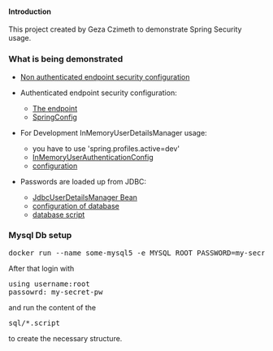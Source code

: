 #### Introduction

This project created by Geza Czimeth to demonstrate Spring Security usage.


### What is being demonstrated

- [Non authenticated endpoint security configuration](linkurl)
- Authenticated endpoint security configuration:
  - [The endpoint](https://github.com/Geza-Czimeth/security-demonstration-geza-czimeth/blob/b010887bc9b19214c3adb48405b220b216f8b3ca/src/main/java/com/bigfish/securitydemonstration/controller/OrderController.java#L13)     
  - [SpringConfig](https://github.com/Geza-Czimeth/security-demonstration-geza-czimeth/blob/b010887bc9b19214c3adb48405b220b216f8b3ca/src/main/java/com/bigfish/securitydemonstration/config/ProjectSecurityConfig.java#L14)

- For Development InMemoryUserDetailsManager usage:
  - you have to use 'spring.profiles.active=dev'
  - [InMemoryUserAuthenticationConfig]()
  - [configuration]()


- Passwords are loaded up from JDBC:
  - [JdbcUserDetailsManager Bean]()
  - [configuration of database]()
  - [database script]()

### Mysql Db setup

<pre>
docker run --name some-mysql5 -e MYSQL_ROOT_PASSWORD=my-secret-pw -d -p 3306:3306 mysql
</pre>

After that login with
<pre>
using username:root
passowrd: my-secret-pw
</pre>
and run the content of the
<pre>
sql/*.script
</pre>
to create the necessary structure.
